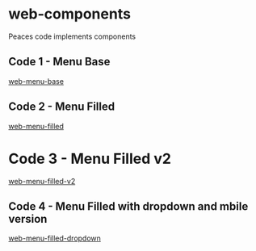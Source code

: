 # web-components
 Peaces code implements components

## Code 1 - Menu Base

[web-menu-base](https://wsricardo.github.io/web-components/web-menu-base/)

## Code 2 - Menu Filled

[web-menu-filled](https://wsricardo.github.io/web-components/web-menu-filled)


# Code 3 - Menu Filled v2

[web-menu-filled-v2](https://wsricardo.github.io/web-components/web-menu-filled-v2)

## Code 4 - Menu Filled with dropdown and mbile version

[web-menu-filled-dropdown](https://wsricardo.github.io/web-components/web-menu-filled-dropdown)